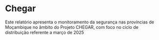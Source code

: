 # Chegar
Este relatório apresenta o monitoramento da segurança nas províncias de Moçambique no âmbito do Projeto CHEGAR, com foco no ciclo de distribuição referente a março de 2025
